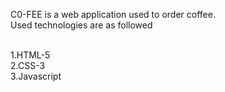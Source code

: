 C0-FEE is a web application used to order coffee.
<br>Used technologies are as followed

<br>1.HTML-5
<br>2.CSS-3
<br>3.Javascript